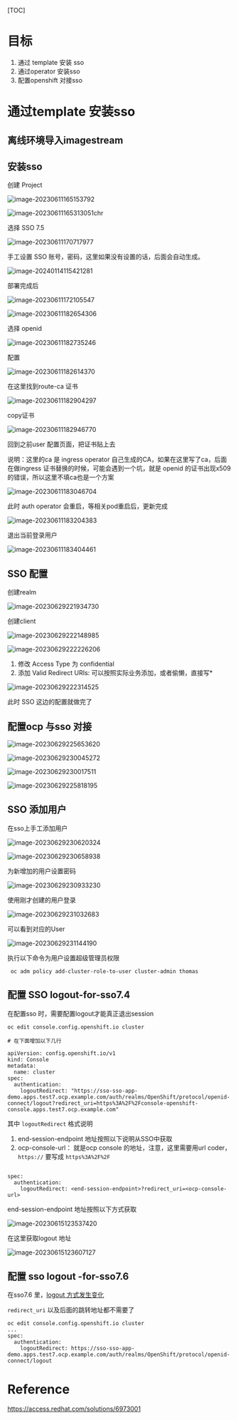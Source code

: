 

[TOC]



# 目标

1. 通过 template 安装 sso
2. 通过operator 安装sso
3. 配置openshift 对接sso





# 通过template 安装sso



## 离线环境导入imagestream





## 安装sso

创建 Project 

![image-20230611165153792](./安装SSO.assets/image-20230611165153792.png)





![image-20230611165313051](./安装SSO.assets/image-20230611165313051.png)chr



选择 SSO 7.5 



![image-20230611170717977](./安装SSO.assets/image-20230611170717977.png)



手工设置 SSO 账号，密码，这里如果没有设置的话，后面会自动生成。



![image-20240114115421281](./%E5%AE%89%E8%A3%85SSO.assets/image-20240114115421281.png)





部署完成后

![image-20230611172105547](./安装SSO.assets/image-20230611172105547.png)





![image-20230611182654306](./安装SSO.assets/image-20230611182654306.png)

选择 openid

![image-20230611182735246](./安装SSO.assets/image-20230611182735246.png)





配置 



![image-20230611182614370](./安装SSO.assets/image-20230611182614370.png)



在这里找到route-ca 证书

![image-20230611182904297](./安装SSO.assets/image-20230611182904297.png)

copy证书



![image-20230611182946770](./安装SSO.assets/image-20230611182946770.png)

回到之前user 配置页面，把证书贴上去

说明：这里的ca 是 ingress operator 自己生成的CA，如果在这里写了ca，后面在做ingress 证书替换的时候，可能会遇到一个坑，就是 openid 的证书出现x509 的错误，所以这里不填ca也是一个方案

![image-20230611183046704](./安装SSO.assets/image-20230611183046704.png)





此时 auth operator 会重启，等相关pod重启后，更新完成



![image-20230611183204383](./安装SSO.assets/image-20230611183204383.png)





退出当前登录用户

![image-20230611183404461](./安装SSO.assets/image-20230611183404461.png)



## SSO 配置

创建realm

![image-20230629221934730](./安装SSO.assets/image-20230629221934730.png)

创建client

![image-20230629222148985](./安装SSO.assets/image-20230629222148985.png)

![image-20230629222226206](./安装SSO.assets/image-20230629222226206.png)

1. 修改 Access Type 为 confidential
2. 添加 Valid Redirect URIs:  可以按照实际业务添加，或者偷懒，直接写*

![image-20230629222314525](./安装SSO.assets/image-20230629222314525.png)



此时 SSO 这边的配置就做完了



## 配置ocp 与sso 对接





![image-20230629225653620](./安装SSO.assets/image-20230629225653620.png)



![image-20230629230045272](./安装SSO.assets/image-20230629230045272.png)



![image-20230629230017511](./安装SSO.assets/image-20230629230017511.png)



![image-20230629225818195](./安装SSO.assets/image-20230629225818195.png)





## SSO 添加用户

在sso上手工添加用户

![image-20230629230620324](./安装SSO.assets/image-20230629230620324.png)

![image-20230629230658938](./安装SSO.assets/image-20230629230658938.png)

为新增加的用户设置密码

![image-20230629230933230](./安装SSO.assets/image-20230629230933230.png)

使用刚才创建的用户登录

![image-20230629231032683](./安装SSO.assets/image-20230629231032683.png)

可以看到对应的User

![image-20230629231144190](./安装SSO.assets/image-20230629231144190.png)

执行以下命令为用户设置超级管理员权限

```
 oc adm policy add-cluster-role-to-user cluster-admin thomas
```











## 配置 SSO logout-for-sso7.4

在配置sso 时，需要配置logout才能真正退出session



```
oc edit console.config.openshift.io cluster

# 在下面增加以下几行

apiVersion: config.openshift.io/v1
kind: Console
metadata:
  name: cluster
spec:
  authentication:
    logoutRedirect: "https://sso-sso-app-demo.apps.test7.ocp.example.com/auth/realms/OpenShift/protocol/openid-connect/logout?redirect_uri=https%3A%2F%2Fconsole-openshift-console.apps.test7.ocp.example.com" 
```



其中 `logoutRedirect` 格式说明

1. end-session-endpoint 地址按照以下说明从SSO中获取
2. ocp-console-url： 就是ocp console 的地址，注意，这里需要用url coder，`https://` 要写成 `https%3A%2F%2F`



```

spec:
  authentication:
    logoutRedirect: <end-session-endpoint>?redirect_uri=<ocp-console-url>

```

end-session-endpoint 地址按照以下方式获取

![image-20230615123537420](./安装SSO.assets/image-20230615123537420.png)

在这里获取logout 地址

![image-20230615123607127](./安装SSO.assets/image-20230615123607127.png)





## 配置 sso logout -for-sso7.6

在sso7.6 里，[logout 方式发生变化](https://access.redhat.com/documentation/en-us/red_hat_single_sign-on/7.6/html-single/upgrading_guide/index#openid_connect_logout)



`redirect_uri` 以及后面的跳转地址都不需要了

```
oc edit console.config.openshift.io cluster
... 
spec:
  authentication:
    logoutRedirect: https://sso-sso-app-demo.apps.test7.ocp.example.com/auth/realms/OpenShift/protocol/openid-connect/logout
```







# Reference

https://access.redhat.com/solutions/6973001
